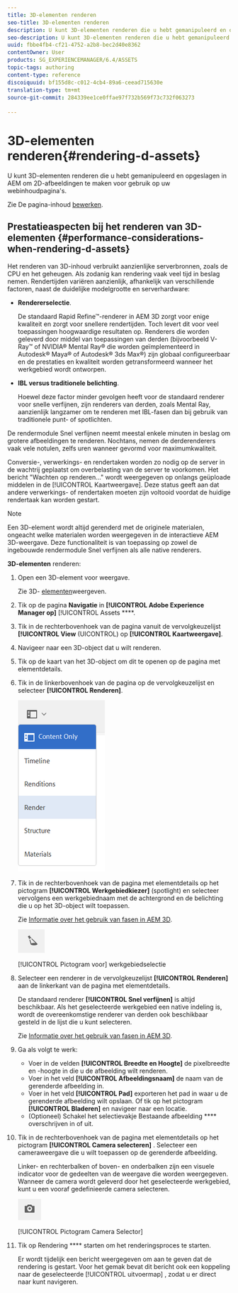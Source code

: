 ```yaml
---
title: 3D-elementen renderen
seo-title: 3D-elementen renderen
description: U kunt 3D-elementen renderen die u hebt gemanipuleerd en opgeslagen in AEM om 2D-afbeeldingen te maken voor gebruik op uw webinhoudpagina's.
seo-description: U kunt 3D-elementen renderen die u hebt gemanipuleerd en opgeslagen in AEM om 2D-afbeeldingen te maken voor gebruik op uw webinhoudpagina's.
uuid: fbbe4fb4-cf21-4752-a2b8-bec2d40e8362
contentOwner: User
products: SG_EXPERIENCEMANAGER/6.4/ASSETS
topic-tags: authoring
content-type: reference
discoiquuid: bf155d8c-c012-4cb4-89a6-ceead715630e
translation-type: tm+mt
source-git-commit: 284339ee1ce0ffae97f732b569f73c732f063273

---
```



# 3D-elementen renderen{#rendering-d-assets}

U kunt 3D-elementen renderen die u hebt gemanipuleerd en opgeslagen in AEM om 2D-afbeeldingen te maken voor gebruik op uw webinhoudpagina&#39;s.

Zie De pagina-inhoud [bewerken](/help/sites-authoring/qg-page-authoring.md#editing-your-page-content).

## Prestatieaspecten bij het renderen van 3D-elementen {#performance-considerations-when-rendering-d-assets}

Het renderen van 3D-inhoud verbruikt aanzienlijke serverbronnen, zoals de CPU en het geheugen. Als zodanig kan rendering vaak veel tijd in beslag nemen. Rendertijden variëren aanzienlijk, afhankelijk van verschillende factoren, naast de duidelijke modelgrootte en serverhardware:

* **Rendererselectie**.

   De standaard Rapid Refine™-renderer in AEM 3D zorgt voor enige kwaliteit en zorgt voor snellere rendertijden. Toch levert dit voor veel toepassingen hoogwaardige resultaten op. Renderers die worden geleverd door middel van toepassingen van derden (bijvoorbeeld V-Ray™ of NVIDIA® Mental Ray® die worden geïmplementeerd in Autodesk® Maya® of Autodesk® 3ds Max®) zijn globaal configureerbaar en de prestaties en kwaliteit worden getransformeerd wanneer het werkgebied wordt ontworpen.

* **IBL versus traditionele belichting**.

   Hoewel deze factor minder gevolgen heeft voor de standaard renderer voor snelle verfijnen, zijn renderers van derden, zoals Mental Ray, aanzienlijk langzamer om te renderen met IBL-fasen dan bij gebruik van traditionele punt- of spotlichten.

De rendermodule Snel verfijnen neemt meestal enkele minuten in beslag om grotere afbeeldingen te renderen. Nochtans, nemen de derderenderers vaak vele notulen, zelfs uren wanneer gevormd voor maximumkwaliteit.

Conversie-, verwerkings- en rendertaken worden zo nodig op de server in de wachtrij geplaatst om overbelasting van de server te voorkomen. Het bericht &quot;Wachten op renderen...&quot; wordt weergegeven op onlangs geüploade middelen in de [!UICONTROL Kaartweergave]. Deze status geeft aan dat andere verwerkings- of rendertaken moeten zijn voltooid voordat de huidige rendertaak kan worden gestart.

>[!NOTE]
>
>Een 3D-element wordt altijd gerenderd met de originele materialen, ongeacht welke materialen worden weergegeven in de interactieve AEM 3D-weergave. Deze functionaliteit is van toepassing op zowel de ingebouwde rendermodule Snel verfijnen als alle native renderers.

**3D-elementen** renderen:

1. Open een 3D-element voor weergave.

   Zie 3D- [elementen](/help/sites-classic-ui-authoring/classicui-view-3d-assets.md)weergeven.

1. Tik op de pagina **Navigatie** in **[!UICONTROL Adobe Experience Manager op]** [!UICONTROL Assets ****.
1. Tik in de rechterbovenhoek van de pagina vanuit de vervolgkeuzelijst **[!UICONTROL View** (UICONTROL) op **[!UICONTROL Kaartweergave]**.
1. Navigeer naar een 3D-object dat u wilt renderen.

1. Tik op de kaart van het 3D-object om dit te openen op de pagina met elementdetails.
1. Tik in de linkerbovenhoek van de pagina op de vervolgkeuzelijst en selecteer **[!UICONTROL Renderen]**.

   ![chlimage_1-13](assets/chlimage_1-13.png)

1. Tik in de rechterbovenhoek van de pagina met elementdetails op het pictogram **[!UICONTROL Werkgebiedkiezer]** (spotlight) en selecteer vervolgens een werkgebiednaam met de achtergrond en de belichting die u op het 3D-object wilt toepassen.

   Zie [Informatie over het gebruik van fasen in AEM 3D](/help/sites-classic-ui-authoring/classicui-stages-aem3d.md).

   ![chlimage_1-14](assets/chlimage_1-14.png)

   [!UICONTROL Pictogram voor] werkgebiedselectie

1. Selecteer een renderer in de vervolgkeuzelijst **[!UICONTROL Renderen]** aan de linkerkant van de pagina met elementdetails.

   De standaard renderer **[!UICONTROL Snel verfijnen]** is altijd beschikbaar. Als het geselecteerde werkgebied een native indeling is, wordt de overeenkomstige renderer van derden ook beschikbaar gesteld in de lijst die u kunt selecteren.

   Zie [Informatie over het gebruik van fasen in AEM 3D](/help/sites-classic-ui-authoring/classicui-stages-aem3d.md).

1. Ga als volgt te werk:

   * Voer in de velden **[!UICONTROL Breedte en Hoogte]** de pixelbreedte en -hoogte in die u de afbeelding wilt renderen.
   * Voer in het veld **[!UICONTROL Afbeeldingsnaam]** de naam van de gerenderde afbeelding in.
   * Voer in het veld **[!UICONTROL Pad]** exporteren het pad in waar u de gerenderde afbeelding wilt opslaan. Of tik op het pictogram **[!UICONTROL Bladeren]** en navigeer naar een locatie.
   * (Optioneel) Schakel het selectievakje Bestaande afbeelding **** overschrijven in of uit.

1. Tik in de rechterbovenhoek van de pagina met elementdetails op het pictogram **[!UICONTROL Camera selecteren]** . Selecteer een cameraweergave die u wilt toepassen op de gerenderde afbeelding.

   Linker- en rechterbalken of boven- en onderbalken zijn een visuele indicator voor de gedeelten van de weergave die worden weergegeven. Wanneer de camera wordt geleverd door het geselecteerde werkgebied, kunt u een vooraf gedefinieerde camera selecteren.

   ![chlimage_1-15](assets/chlimage_1-15.png)

   [!UICONTROL Pictogram Camera Selector]

1. Tik op Rendering **** starten om het renderingsproces te starten.

   Er wordt tijdelijk een bericht weergegeven om aan te geven dat de rendering is gestart. Voor het gemak bevat dit bericht ook een koppeling naar de geselecteerde [!UICONTROL uitvoermap] , zodat u er direct naar kunt navigeren.

